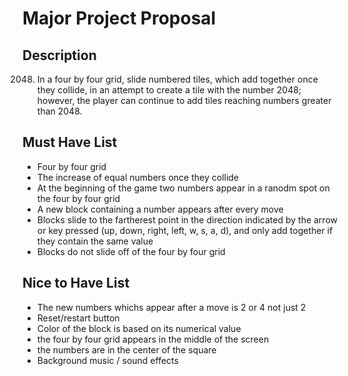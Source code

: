 # Major Project Proposal

## Description

2048. In a four by four grid, slide numbered tiles, which add together once they collide, in an attempt to create a tile with the number 2048; however, the player can continue to add tiles reaching numbers greater than 2048.


## Must Have List

- Four by four grid
- The increase of equal numbers once they collide
- At the beginning of the game two numbers appear in a ranodm spot on the four by four grid
- A new block containing a number appears after every move
- Blocks slide to the fartherest point in the direction indicated by the arrow or key pressed (up, down, right, left, w, s, a, d), and only add together if they contain the same value
- Blocks do not slide off of the four by four grid


## Nice to Have List

- The new numbers whichs appear after a move is 2 or 4 not just 2
- Reset/restart button
- Color of the block is based on its numerical value
- the four by four grid appears in the middle of the screen
- the numbers are in the center of the square
- Background music / sound effects


